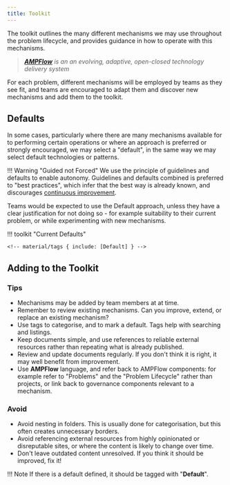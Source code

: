```yaml
---
title: Toolkit
---
```


The toolkit outlines the many different mechanisms we may use throughout the problem lifecycle, and provides guidance in how to operate with this mechanisms.

> *[**AMPFlow**](../../Ways-of-Working/AMPFlow/index.md) is an an evolving, adaptive, open-closed technology delivery system*

For each problem, different mechanisms will be employed by teams as they see fit, and teams are encouraged to adapt them and discover new mechanisms and add them to the toolkit.

## Defaults

In some cases, particularly where there are many mechanisms available for to performing certain operations or where an approach is preferred or strongly encouraged, we may select a "default", in the same way we may select default technologies or patterns. 

!!! Warning "Guided not Forced"
    We use the principle of guidelines and defaults to enable autonomy. Guidelines and defaults combined is preferred to "best practices", which infer that the best way is already known, and discourages [continuous improvement](../AMPFlow/index.md#tenets).

Teams would be expected to use the Default approach, unless they have a clear justification for not doing so - for example suitability to their current problem, or while experimenting with new mechanisms.

!!! toolkit "Current Defaults"

    <!-- material/tags { include: [Default] } -->

## Adding to the Toolkit

### Tips

- Mechanisms may be added by team members at at time. 
- Remember to review existing mechanisms. Can you improve, extend, or replace an existing mechanism?
- Use tags to categorise, and to mark a default. Tags help with searching and listings.
- Keep documents simple, and use references to reliable external resources rather than repeating what is already published.
- Review and update documents regularly. If you don't think it is right, it may well benefit from improvement.
- Use **AMPFlow** language, and refer back to AMPFlow components: for example refer to "Problems" and the "Problem Lifecycle" rather than projects, or link back to governance components relevant to a mechanism.


### Avoid

- Avoid nesting in folders. This is usually done for categorisation, but this often creates unnecessary borders.
- Avoid referencing external resources from highly opinionated or disreputable sites, or where the content is likely to change over time.  
- Don't leave outdated content unresolved. If you think it should be improved, fix it! 

!!! Note
    If there is a default defined, it should be tagged with "**Default**".
